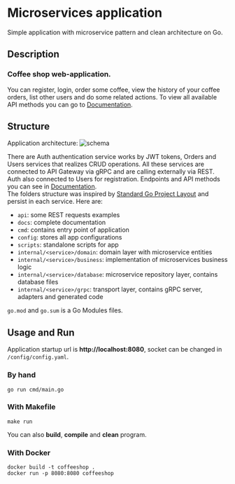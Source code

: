 # Microservices application

Simple application with microservice pattern and clean architecture on Go.

## Description
### **Coffee shop web-application.**
You can register, login, order some coffee, view the history of your coffee orders, list other users and do some related actions. To view all available API methods you can go to [Documentation](/docs/documentation.md).

## Structure
Application architecture:
![schema](https://i.imgur.com/Z6z7mAs.jpg)

There are Auth authentication service works by JWT tokens, Orders and Users services that realizes CRUD operations. All these services are connected to API Gateway via gRPC and are calling externally via REST. Auth also connected to Users for registration. Endpoints and API methods you can see in [Documentation](/docs/documentation.md). \
The folders structure was inspired by [Standard Go Project Layout](https://github.com/golang-standards/project-layout) and persist in each service. Here are:
- `api`: some REST requests examples
- `docs`: complete documentation
- `cmd`: contains entry point of application
- `config`: stores all app configurations
- `scripts`: standalone scripts for app
- `internal/<service>/domain`: domain layer with microservice entities
- `internal/<service>/business`: implementation of microservices business logic
- `internal/<service>/database`: microservice repository layer, contains database files
- `internal/<service>/grpc`: transport layer, contains gRPC server, adapters and generated code

`go.mod` and `go.sum` is a Go Modules files.

## Usage and Run
Application startup url is **http://localhost:8080**, socket can be changed in `/config/config.yaml`.

### By hand
```shell
go run cmd/main.go
```
### With Makefile
```shell
make run
```
You can also **build**, **compile** and **clean** program.
### With Docker
```shell
docker build -t coffeeshop .
docker run -p 8080:8080 coffeeshop
```
